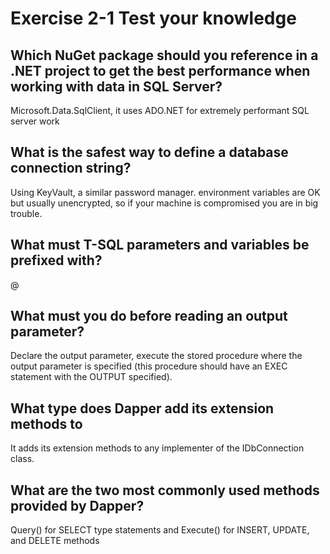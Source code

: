 # Exercise 2-1 Test your knowledge

## Which NuGet package should you reference in a .NET project to get the best performance when working with data in SQL Server? 
Microsoft.Data.SqlClient, it uses ADO.NET for extremely performant SQL server work

## What is the safest way to define a database connection string?
Using KeyVault, a similar password manager. environment variables are OK but usually unencrypted, so if your machine is compromised you are in big trouble.

## What must T-SQL parameters and variables be prefixed with?
@

## What must you do before reading an output parameter?
Declare the output parameter, execute the stored procedure where the output parameter is specified (this procedure should have an EXEC statement with the OUTPUT specified).

## What type does Dapper add its extension methods to
It adds its extension methods to any implementer of the IDbConnection class.

## What are the two most commonly used methods provided by Dapper?
Query<T>() for SELECT type statements and Execute() for INSERT, UPDATE, and DELETE methods